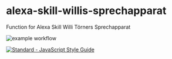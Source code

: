 # alexa-skill-willis-sprechapparat
Function for Alexa Skill Willi Törners Sprechapparat

![example workflow](https://github.com/selamanse/alexa-skill-willis-sprechapparat/actions/workflows/publish.yml/badge.svg)

[![Standard - JavaScript Style Guide](https://img.shields.io/badge/code_style-standard-brightgreen.svg "Standard - JavaScript Style Guide")](http://standardjs.com)
